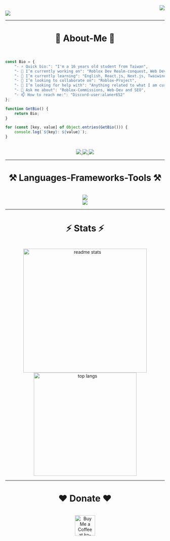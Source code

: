 <!--閱覽計數器-->
<img align="right" src="https://visitor-badge.laobi.icu/badge?page_id=Ynoob87.Ynoob87" />

<!--開頭文字-->
<br>
<img align="center"
  src="https://readme-typing-svg.herokuapp.com/?font=Righteous&size=65&center=true&vCenter=true&width=1000&height=100&duration=4000&lines=Hi+There!+👋;+I'm+Small+R!;Welcome+To+My+GitHub+Profile;" />
<hr />

<!--關於我-->
<h1 align="center">👋 About-Me 👋</h1>
<br>

<!--代碼區塊-->
```javascript
const Bio = {
    "- ⚡ Quick bio:": "I'm a 16 years old student from Taiwan",
    "- 🔭 I’m currently working on": "Roblox Dev Realm-conquest, Web Dev",
    "- 🌱 I’m currently learning": "English, React.js, Next.js, Twaiwind.css",
    "- 👯 I’m looking to collaborate on": "Roblox-Project",
    "- 🤔 I’m looking for help with": "Anything related to what I am currently learning 😅",
    "- 💬 Ask me about": "Roblox-Commissions, Web-Dev and SEO",
    "- 📫 How to reach me:": "Discord-user:alaner652"
};

function GetBio() {
    return Bio;
}

for (const [key, value] of Object.entries(GetBio())) {
    console.log(`${key}: ${value}`);
}
```

<!--聯絡管道-->
<br>
<div align="center">
  <a href="mailto:hhgg12661@gmail.com">
    <img src="https://img.shields.io/badge/Gmail-333333?style=for-the-badge&logo=gmail&logoColor=red" />
  </a>
  <a href="https://discord.gg/RwHJk62TyF" target="_blank">
    <img src="https://img.shields.io/badge/Discord-0077B5?style=for-the-badge&logo=discord&logoColor=white"
      target="_blank" />
  </a>
  <a href="https://www.instagram.com/codingismylove/" target="_blank">
    <img src="https://img.shields.io/badge/Instagram-FF5151?style=for-the-badge&logo=instagram&logoColor=white"
      target="_blank" />
  </a>
</div>
<hr />

<!--語言框架和工具-->
<h1 align="center">⚒️ Languages-Frameworks-Tools ⚒️</h1>
<br>
<div align="center">
  <img src="https://skillicons.dev/icons?i=react,nextjs,html,css,vscode,github,figma,tailwind,git" />
  <br />
  <img src="https://skillicons.dev/icons?i=lua,python,javascript,typescript,nodejs,c,cpp,firebase" /><br>
</div>
<hr />

<!--GitHub 狀態-->
<h1 align="center">⚡ Stats ⚡</h1>
<br>
<div align=center>
  <img width=390
    src="https://github-readme-stats-salesp07.vercel.app/api?username=Ynoob87&count_private=true&show_icons=false&theme=react&rank_icon=github&border_radius=10"
    alt="readme stats" />
  <br />
  <img width=325 align="center" alt="top langs"
    src="https://github-readme-stats-salesp07.vercel.app/api/top-langs/?username=Ynoob87&hide=HTML&langs_count=8&layout=compact&theme=react&border_radius=10&size_weight=0.5&count_weight=0.5&exclude_repo=github-readme-stats" />
</div>
<hr />

<!--贊助hehehehe-->
<h1 align="center">❤️ Donate ❤️</h1>
<br>
<div align="center">
  <a href='https://ko-fi.com/smallr' target='_blank'><img height='64' style='border:0px;height:64px;'
      src='https://storage.ko-fi.com/cdn/kofi1.png?v=3' border='0' alt='Buy Me a Coffee at ko-fi.com' /></a>
</div>
